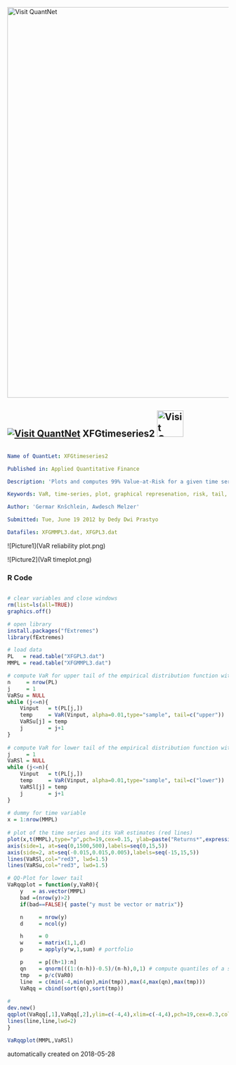 [<img src="https://github.com/QuantLet/Styleguide-and-FAQ/blob/master/pictures/banner.png" width="888" alt="Visit QuantNet">](http://quantlet.de/)

## [<img src="https://github.com/QuantLet/Styleguide-and-FAQ/blob/master/pictures/qloqo.png" alt="Visit QuantNet">](http://quantlet.de/) **XFGtimeseries2** [<img src="https://github.com/QuantLet/Styleguide-and-FAQ/blob/master/pictures/QN2.png" width="60" alt="Visit QuantNet 2.0">](http://quantlet.de/)

```yaml

Name of QuantLet: XFGtimeseries2

Published in: Applied Quantitative Finance

Description: 'Plots and computes 99% Value-at-Risk for a given time series. Graphical representation of reliability of VaR calculation.'

Keywords: VaR, time-series, plot, graphical represenation, risk, tail, financial

Author: 'Germar Knšchlein, Awdesch Melzer'

Submitted: Tue, June 19 2012 by Dedy Dwi Prastyo

Datafiles: XFGMMPL3.dat, XFGPL3.dat
```

![Picture1](VaR reliability plot.png)

![Picture2](VaR timeplot.png)

### R Code
```r

# clear variables and close windows
rm(list=ls(all=TRUE))
graphics.off()

# open library  
install.packages("fExtremes")
library(fExtremes)

# load data
PL   = read.table("XFGPL3.dat")
MMPL = read.table("XFGMMPL3.dat")

# compute VaR for upper tail of the empirical distribution function with alpha = 0.01.
n     = nrow(PL)
j     = 1
VaRSu = NULL
while (j<=n){
    Vinput   = t(PL[j,])
    temp     = VaR(Vinput, alpha=0.01,type="sample", tail=c("upper"))
    VaRSu[j] = temp
    j        = j+1
}
  
# compute VaR for lower tail of the empirical distribution function with alpha = 0.01.  
j     = 1
VaRSl = NULL
while (j<=n){
    Vinput   = t(PL[j,])
    temp     = VaR(Vinput, alpha=0.01,type="sample", tail=c("lower"))
    VaRSl[j] = temp
    j        = j+1
}
  
# dummy for time variable  
x = 1:nrow(MMPL)
  
# plot of the time series and its VaR estimates (red lines)
plot(x,t(MMPL),type="p",pch=19,cex=0.15, ylab=paste("Returns*",expression(E-3)), xlab=paste("Time*",expression(E2)), main="VaR Timeplot", axes=F, frame=T, ylim=c(-0.016,0.016))
axis(side=1, at=seq(0,1500,500),labels=seq(0,15,5))
axis(side=2, at=seq(-0.015,0.015,0.005),labels=seq(-15,15,5))
lines(VaRSl,col="red3", lwd=1.5)
lines(VaRSu,col="red3", lwd=1.5)

# QQ-Plot for lower tail
VaRqqplot = function(y,VaR0){
    y   = as.vector(MMPL)
    bad =(nrow(y)>2)
    if(bad==FALSE){ paste("y must be vector or matrix")}

    n     = nrow(y)
    d     = ncol(y)

    h     = 0
    w     = matrix(1,1,d)
    p     = apply(y*w,1,sum) # portfolio

    p     = p[(h+1):n]
    qn    = qnorm(((1:(n-h))-0.5)/(n-h),0,1) # compute quantiles of a standard normal
    tmp   = p/c(VaR0)
    line  = c(min(-4,min(qn),min(tmp)),max(4,max(qn),max(tmp)))
    VaRqq = cbind(sort(qn),sort(tmp))
 
#
dev.new()
qqplot(VaRqq[,1],VaRqq[,2],ylim=c(-4,4),xlim=c(-4,4),pch=19,cex=0.3,col="red3",main="VaR reliability plot", ylab="L/VaR quantiles", xlab="normal quantiles")
lines(line,line,lwd=2)
}

VaRqqplot(MMPL,VaRSl)


```

automatically created on 2018-05-28